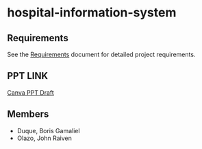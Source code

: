 # hospital-information-system

## Requirements
See the [Requirements](requirements.md) document for detailed project requirements.

## PPT LINK

[Canva PPT Draft](https://www.canva.com/design/DAGzJ-UbrsQ/xGtrDrkrYuBdWSox3zw4eA/edit?utm_content=DAGzJ-UbrsQ&utm_campaign=designshare&utm_medium=link2&utm_source=sharebutton)

## Members

- Duque, Boris Gamaliel
- Olazo, John Raiven
